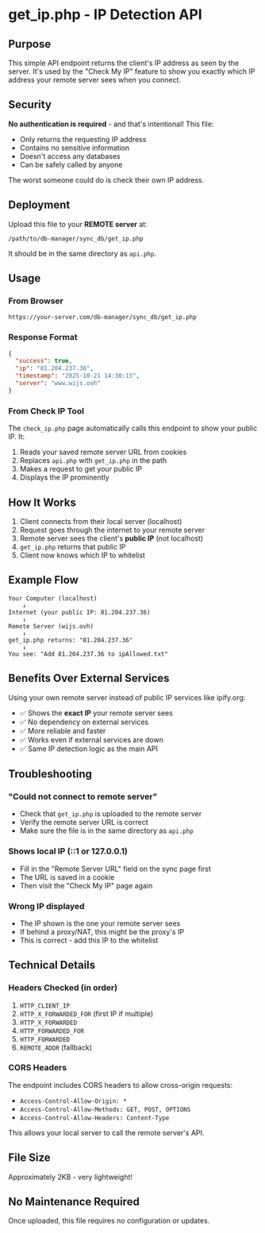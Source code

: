 # get_ip.php - IP Detection API

## Purpose

This simple API endpoint returns the client's IP address as seen by the server. It's used by the "Check My IP" feature to show you exactly which IP address your remote server sees when you connect.

## Security

**No authentication is required** - and that's intentional! This file:
- Only returns the requesting IP address
- Contains no sensitive information
- Doesn't access any databases
- Can be safely called by anyone

The worst someone could do is check their own IP address.

## Deployment

Upload this file to your **REMOTE server** at:
```
/path/to/db-manager/sync_db/get_ip.php
```

It should be in the same directory as `api.php`.

## Usage

### From Browser
```
https://your-server.com/db-manager/sync_db/get_ip.php
```

### Response Format
```json
{
  "success": true,
  "ip": "81.204.237.36",
  "timestamp": "2025-10-21 14:30:15",
  "server": "www.wijs.ovh"
}
```

### From Check IP Tool

The `check_ip.php` page automatically calls this endpoint to show your public IP. It:
1. Reads your saved remote server URL from cookies
2. Replaces `api.php` with `get_ip.php` in the path
3. Makes a request to get your public IP
4. Displays the IP prominently

## How It Works

1. Client connects from their local server (localhost)
2. Request goes through the internet to your remote server
3. Remote server sees the client's **public IP** (not localhost)
4. `get_ip.php` returns that public IP
5. Client now knows which IP to whitelist

## Example Flow

```
Your Computer (localhost)
    ↓
Internet (your public IP: 81.204.237.36)
    ↓
Remote Server (wijs.ovh)
    ↓
get_ip.php returns: "81.204.237.36"
    ↓
You see: "Add 81.204.237.36 to ipAllowed.txt"
```

## Benefits Over External Services

Using your own remote server instead of public IP services like ipify.org:
- ✅ Shows the **exact IP** your remote server sees
- ✅ No dependency on external services
- ✅ More reliable and faster
- ✅ Works even if external services are down
- ✅ Same IP detection logic as the main API

## Troubleshooting

### "Could not connect to remote server"
- Check that `get_ip.php` is uploaded to the remote server
- Verify the remote server URL is correct
- Make sure the file is in the same directory as `api.php`

### Shows local IP (::1 or 127.0.0.1)
- Fill in the "Remote Server URL" field on the sync page first
- The URL is saved in a cookie
- Then visit the "Check My IP" page again

### Wrong IP displayed
- The IP shown is the one your remote server sees
- If behind a proxy/NAT, this might be the proxy's IP
- This is correct - add this IP to the whitelist

## Technical Details

### Headers Checked (in order)
1. `HTTP_CLIENT_IP`
2. `HTTP_X_FORWARDED_FOR` (first IP if multiple)
3. `HTTP_X_FORWARDED`
4. `HTTP_FORWARDED_FOR`
5. `HTTP_FORWARDED`
6. `REMOTE_ADDR` (fallback)

### CORS Headers
The endpoint includes CORS headers to allow cross-origin requests:
- `Access-Control-Allow-Origin: *`
- `Access-Control-Allow-Methods: GET, POST, OPTIONS`
- `Access-Control-Allow-Headers: Content-Type`

This allows your local server to call the remote server's API.

## File Size
Approximately 2KB - very lightweight!

## No Maintenance Required
Once uploaded, this file requires no configuration or updates.


